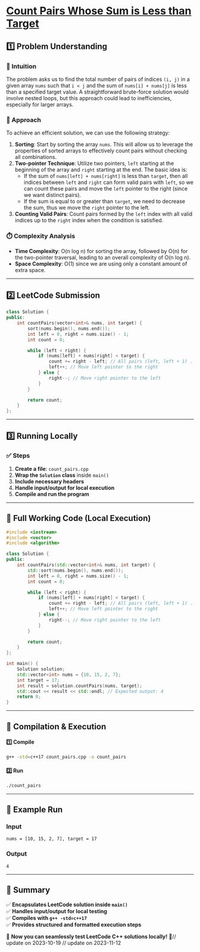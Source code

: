 # **[Count Pairs Whose Sum is Less than Target](https://leetcode.com/problems/count-pairs-whose-sum-is-less-than-target/description/)**  

## **1️⃣ Problem Understanding**  
### **📌 Intuition**  
The problem asks us to find the total number of pairs of indices `(i, j)` in a given array `nums` such that `i < j` and the sum of `nums[i] + nums[j]` is less than a specified target value. A straightforward brute-force solution would involve nested loops, but this approach could lead to inefficiencies, especially for larger arrays.

### **🚀 Approach**  
To achieve an efficient solution, we can use the following strategy:
1. **Sorting**: Start by sorting the array `nums`. This will allow us to leverage the properties of sorted arrays to effectively count pairs without checking all combinations.
2. **Two-pointer Technique**: Utilize two pointers, `left` starting at the beginning of the array and `right` starting at the end. The basic idea is:
   - If the sum of `nums[left] + nums[right]` is less than `target`, then all indices between `left` and `right` can form valid pairs with `left`, so we can count these pairs and move the `left` pointer to the right (since we want distinct pairs).
   - If the sum is equal to or greater than `target`, we need to decrease the sum, thus we move the `right` pointer to the left. 
3. **Counting Valid Pairs**: Count pairs formed by the `left` index with all valid indices up to the `right` index when the condition is satisfied.

### **⏱️ Complexity Analysis**  
- **Time Complexity**: O(n log n) for sorting the array, followed by O(n) for the two-pointer traversal, leading to an overall complexity of O(n log n).  
- **Space Complexity**: O(1) since we are using only a constant amount of extra space.

---  

## **2️⃣ LeetCode Submission**  
```cpp
class Solution {
public:
    int countPairs(vector<int>& nums, int target) {
        sort(nums.begin(), nums.end());
        int left = 0, right = nums.size() - 1;
        int count = 0;

        while (left < right) {
            if (nums[left] + nums[right] < target) {
                count += right - left; // All pairs (left, left + 1) ... (left, right)
                left++; // Move left pointer to the right
            } else {
                right--; // Move right pointer to the left
            }
        }

        return count;
    }
};
```  

---  

## **3️⃣ Running Locally**  
### **✅ Steps**  
1. **Create a file**: `count_pairs.cpp`  
2. **Wrap the `Solution` class** inside `main()`  
3. **Include necessary headers**  
4. **Handle input/output for local execution**  
5. **Compile and run the program**  

---  

## **📝 Full Working Code (Local Execution)**  
```cpp
#include <iostream>
#include <vector>
#include <algorithm>

class Solution {
public:
    int countPairs(std::vector<int>& nums, int target) {
        std::sort(nums.begin(), nums.end());
        int left = 0, right = nums.size() - 1;
        int count = 0;

        while (left < right) {
            if (nums[left] + nums[right] < target) {
                count += right - left; // All pairs (left, left + 1) ... (left, right)
                left++; // Move left pointer to the right
            } else {
                right--; // Move right pointer to the left
            }
        }

        return count;
    }
};

int main() {
    Solution solution;
    std::vector<int> nums = {10, 15, 2, 7};
    int target = 17;
    int result = solution.countPairs(nums, target);
    std::cout << result << std::endl; // Expected output: 4
    return 0;
}
```  

---  

## **🔧 Compilation & Execution**  
#### **1️⃣ Compile**  
```bash
g++ -std=c++17 count_pairs.cpp -o count_pairs
```  

#### **2️⃣ Run**  
```bash
./count_pairs
```  

---  

## **🎯 Example Run**  
### **Input**  
```
nums = [10, 15, 2, 7], target = 17
```  
### **Output**  
```
4
```  

---  

## **📌 Summary**  
✅ **Encapsulates LeetCode solution inside `main()`**  
✅ **Handles input/output for local testing**  
✅ **Compiles with `g++ -std=c++17`**  
✅ **Provides structured and formatted execution steps**  

🚀 **Now you can seamlessly test LeetCode C++ solutions locally!** 🚀// update on 2023-10-19
// update on 2023-11-12
